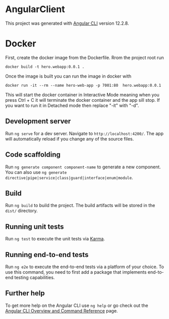 # AngularClient

This project was generated with [Angular CLI](https://github.com/angular/angular-cli) version 12.2.8.

# Docker
First, create the docker image from the Dockerfile. Rrom the project root run
```text
docker build -t hero.webapp:0.0.1 .
```
Once the image is built you can run the image in docker with
```text
docker run -it --rm --name hero-web-app -p 7001:80  hero.webapp:0.0.1
```
This will start the docker container in Interactive Mode meaning when you press Ctrl + C it will terminate the docker container and the app sill stop. If you want to run it in Detached mode then replace "-it" with "-d".



## Development server

Run `ng serve` for a dev server. Navigate to `http://localhost:4200/`. The app will automatically reload if you change any of the source files.

## Code scaffolding

Run `ng generate component component-name` to generate a new component. You can also use `ng generate directive|pipe|service|class|guard|interface|enum|module`.

## Build

Run `ng build` to build the project. The build artifacts will be stored in the `dist/` directory.

## Running unit tests

Run `ng test` to execute the unit tests via [Karma](https://karma-runner.github.io).

## Running end-to-end tests

Run `ng e2e` to execute the end-to-end tests via a platform of your choice. To use this command, you need to first add a package that implements end-to-end testing capabilities.

## Further help

To get more help on the Angular CLI use `ng help` or go check out the [Angular CLI Overview and Command Reference](https://angular.io/cli) page.
